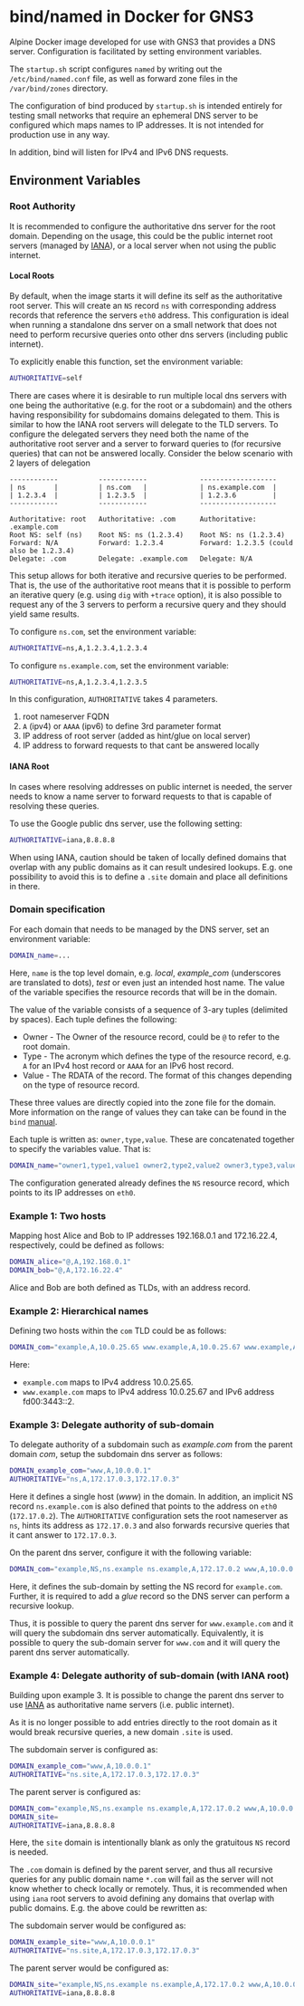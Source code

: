 # bind/named in Docker for GNS3

Alpine Docker image developed for use with GNS3 that provides a DNS
server. Configuration is facilitated by setting environment variables.

The `startup.sh` script configures `named` by writing out the
`/etc/bind/named.conf` file, as well as forward zone files in the
`/var/bind/zones` directory.

The configuration of bind produced by `startup.sh` is intended
entirely for testing small networks that require an ephemeral DNS
server to be configured which maps names to IP addresses. It is not
intended for production use in any way.

In addition, bind will listen for IPv4 and IPv6 DNS requests.

## Environment Variables

### Root Authority

It is recommended to configure the authoritative dns server for the
root domain. Depending on the usage, this could be the public internet
root servers (managed by [IANA][iana]), or a local server when not
using the public internet.

#### Local Roots

By default, when the image starts it will define its self as the
authoritative root server. This will create an `NS` record `ns` with
corresponding address records that reference the servers `eth0`
address. This configuration is ideal when running a standalone dns
server on a small network that does not need to perform recursive
queries onto other dns servers (including public internet).

To explicitly enable this function, set the environment variable:

```bash
AUTHORITATIVE=self
```

There are cases where it is desirable to run multiple local dns
servers with one being the authoritative (e.g. for the root or a
subdomain) and the others having responsibility for subdomains domains
delegated to them. This is similar to how the IANA root servers will
delegate to the TLD servers. To configure the delegated servers they
need both the name of the authoritative root server and a server to
forward queries to (for recursive queries) that can not be answered
locally. Consider the below scenario with 2 layers of delegation

```
------------          ------------             -------------------
| ns       |          | ns.com   |             | ns.example.com  |
| 1.2.3.4  |          | 1.2.3.5  |             | 1.2.3.6         |
------------          ------------             -------------------

Authoritative: root   Authoritative: .com      Authoritative: .example.com
Root NS: self (ns)    Root NS: ns (1.2.3.4)    Root NS: ns (1.2.3.4)
Forward: N/A          Forward: 1.2.3.4         Forward: 1.2.3.5 (could also be 1.2.3.4)
Delegate: .com        Delegate: .example.com   Delegate: N/A
```

This setup allows for both iterative and recursive queries to be
performed. That is, the use of the authoritative root means that it is
possible to perform an iterative query (e.g. using `dig` with `+trace`
option), it is also possible to request any of the 3 servers to
perform a recursive query and they should yield same results.

To configure `ns.com`, set the environment variable:

```bash
AUTHORITATIVE=ns,A,1.2.3.4,1.2.3.4
```

To configure `ns.example.com`, set the environment variable:

```bash
AUTHORITATIVE=ns,A,1.2.3.4,1.2.3.5
```

In this configuration, `AUTHORITATIVE` takes 4 parameters.

1. root nameserver FQDN
2. `A` (ipv4) or `AAAA` (ipv6) to define 3rd parameter format
3. IP address of root server (added as hint/glue on local server)
4. IP address to forward requests to that cant be answered locally

#### IANA Root

In cases where resolving addresses on public internet is needed, the
server needs to know a name server to forward requests to that is
capable of resolving these queries.

To use the Google public dns server, use the following setting:

```bash
AUTHORITATIVE=iana,8.8.8.8
```

When using IANA, caution should be taken of locally defined domains
that overlap with any public domains as it can result undesired
lookups. E.g. one possibility to avoid this is to define a `.site`
domain and place all definitions in there.


### Domain specification

For each domain that needs to be managed by the DNS server, set an
environment variable:
```bash
DOMAIN_name=...
```

Here, `name` is the top level domain, e.g. *local*, *example_com*
(underscores are translated to dots), *test* or even just an intended
host name. The value of the variable specifies the resource records
that will be in the domain.

The value of the variable consists of a sequence of 3-ary tuples
(delimited by spaces). Each tuple defines the following:

* Owner - The Owner of the resource record, could be `@` to refer to
  the root domain.
* Type - The acronym which defines the type of the resource record,
  e.g. `A` for an IPv4 host record or `AAAA` for an IPv6 host record.
* Value - The RDATA of the record. The format of this changes
  depending on the type of resource record.

These three values are directly copied into the zone file for the
domain. More information on the range of values they can take can be
found in the `bind` [manual][bind].

Each tuple is written as: `owner,type,value`. These are concatenated
together to specify the variables value. That is:
```bash
DOMAIN_name="owner1,type1,value1 owner2,type2,value2 owner3,type3,value3"
```

The configuration generated already defines the `NS` resource record,
which points to its IP addresses on `eth0`.


### Example 1: Two hosts

Mapping host Alice and Bob to IP addresses 192.168.0.1 and
172.16.22.4, respectively, could be defined as follows:

```bash
DOMAIN_alice="@,A,192.168.0.1"
DOMAIN_bob="@,A,172.16.22.4"
```

Alice and Bob are both defined as TLDs, with an address record.

### Example 2: Hierarchical names

Defining two hosts within the `com` TLD could be as follows:

```bash
DOMAIN_com="example,A,10.0.25.65 www.example,A,10.0.25.67 www.example,AAAA,fd00:3443::2"
```

Here:

* `example.com` maps to IPv4 address 10.0.25.65.
* `www.example.com` maps to IPv4 address 10.0.25.67 and IPv6 address
  fd00:3443::2.

### Example 3: Delegate authority of sub-domain

To delegate authority of a subdomain such as *example.com* from the
parent domain *com*, setup the subdomain dns server as follows:

```bash
DOMAIN_example_com="www,A,10.0.0.1"
AUTHORITATIVE="ns,A,172.17.0.3,172.17.0.3"
```

Here it defines a single host (*www*) in the domain. In addition, an
implicit NS record `ns.example.com` is also defined that points to the
address on `eth0` (`172.17.0.2`). The `AUTHORITATIVE` configuration
sets the root nameserver as `ns`, hints its address as `172.17.0.3`
and also forwards recursive queries that it cant answer to
`172.17.0.3`.

On the parent dns server, configure it with the following variable:

```bash
DOMAIN_com="example,NS,ns.example ns.example,A,172.17.0.2 www,A,10.0.0.2"
```

Here, it defines the sub-domain by setting the NS record for
`example.com`. Further, it is required to add a *glue* record so the
DNS server can perform a recursive lookup.

Thus, it is possible to query the parent dns server for
`www.example.com` and it will query the subdomain dns server
automatically. Equivalently, it is possible to query the sub-domain
server for `www.com` and it will query the parent dns server
automatically.

### Example 4: Delegate authority of sub-domain (with IANA root)

Building upon example 3. It is possible to change the parent dns
server to use [IANA][iana] as authoritative name servers (i.e. public
internet).

As it is no longer possible to add entries directly to the root domain
as it would break recursive queries, a new domain `.site` is used.

The subdomain server is configured as:

```bash
DOMAIN_example_com="www,A,10.0.0.1"
AUTHORITATIVE="ns.site,A,172.17.0.3,172.17.0.3"
```

The parent server is configured as:

```bash
DOMAIN_com="example,NS,ns.example ns.example,A,172.17.0.2 www,A,10.0.0.2"
DOMAIN_site=
AUTHORITATIVE=iana,8.8.8.8
```

Here, the `site` domain is intentionally blank as only the gratuitous
`NS` record is needed.

The `.com` domain is defined by the parent server, and thus all
recursive queries for any public domain name `*.com` will fail as the
server will not know whether to check locally or remotely. Thus, it is
recommended when using `iana` root servers to avoid defining any
domains that overlap with public domains. E.g. the above could be
rewritten as:

The subdomain server would be configured as:

```bash
DOMAIN_example_site="www,A,10.0.0.1"
AUTHORITATIVE="ns.site,A,172.17.0.3,172.17.0.3"
```

The parent server would be configured as:

```bash
DOMAIN_site="example,NS,ns.example ns.example,A,172.17.0.2 www,A,10.0.0.2"
AUTHORITATIVE=iana,8.8.8.8
```

[iana]: https://www.iana.org/domains/root/servers "Root Servers"
[bind]: https://www.isc.org/downloads/bind/doc/ "BIND manual"
